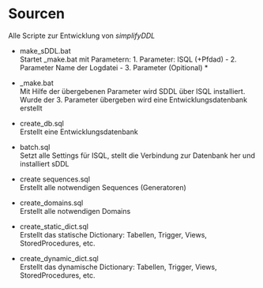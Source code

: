 Sourcen
=======

Alle Scripte zur Entwicklung von *simplifyDDL*  

- make_sDDL.bat            
Startet _make.bat mit Parametern: 1. Parameter: ISQL (+Pfdad) - 2. Parameter Name der Logdatei - 3. Parameter (Opitional) *

- _make.bat            
Mit Hilfe der übergebenen Parameter wird SDDL über ISQL installiert. Wurde der 3. Parameter übergeben wird eine Entwicklungsdatenbank erstellt

- create_db.sql     
Erstellt eine Entwicklungsdatenbank

- batch.sql     
Setzt alle Settings für ISQL, stellt die Verbindung zur Datenbank her und installiert sDDL

- create sequences.sql     
Erstellt alle notwendigen Sequences (Generatoren)

- create_domains.sql             
Erstellt alle notwendigen Domains

- create_static_dict.sql     
Erstellt das statische Dictionary: Tabellen, Trigger, Views, StoredProcedures, etc.

- create_dynamic_dict.sql     
Erstellt das dynamische Dictionary: Tabellen, Trigger, Views, StoredProcedures, etc.